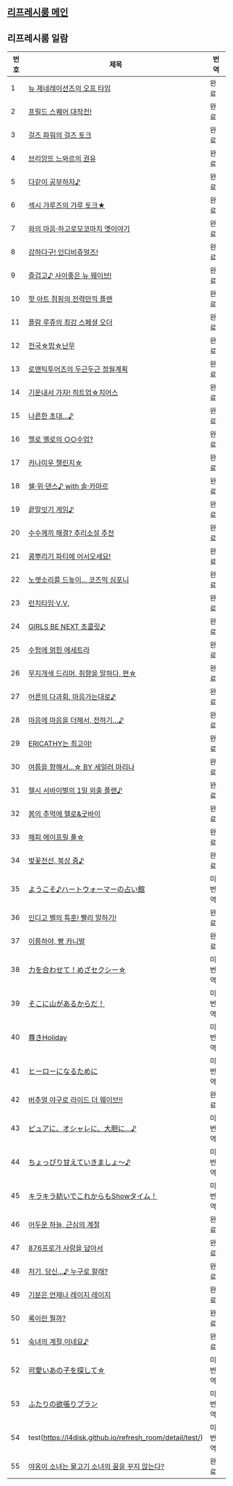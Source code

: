## [리프레시룸 메인](https://l4disk.github.io/refresh_room)

## 리프레시룸 일람
|번호|제목|번역|
|--|--|--|
|1|[뉴 제네레이션즈의 오프 타임](https://l4disk.github.io/refresh_room/detail/1/)|완료|
|2|[프릴드 스퀘어 대작전!](https://l4disk.github.io/refresh_room/detail/2/)|완료|
|3|[걸즈 파워의 걸즈 토크](https://l4disk.github.io/refresh_room/detail/3/)|완료|
|4|[브리앙뜨 느와르의 권유](https://l4disk.github.io/refresh_room/detail/4/)|완료|
|5|[다같이 공부하자♪](https://l4disk.github.io/refresh_room/detail/5/)|완료|
|6|[섹시 갸루즈의 갸루 토크★](https://l4disk.github.io/refresh_room/detail/6/)|완료|
|7|[와의 마음·하고로모코마치 옛이야기](https://l4disk.github.io/refresh_room/detail/7/)|완료|
|8|[강하다구! 인디비쥬얼즈!](https://l4disk.github.io/refresh_room/detail/8/)|완료|
|9|[즐겁고♪ 사이좋은 뉴 웨이브!](https://l4disk.github.io/refresh_room/detail/9/)|완료|
|10|[핫 아트 점핑의 전력만끽 플랜](https://l4disk.github.io/refresh_room/detail/10/)|완료|
|11|[플람 루쥬의 최강 스페셜 오더](https://l4disk.github.io/refresh_room/detail/11)|완료|
|12|[전국☆밥☆난무](https://l4disk.github.io/refresh_room/detail/12/)|완료|
|13|[로맨틱투어즈의 두근두근 정월계획](https://l4disk.github.io/refresh_room/detail/13/)|완료|
|14|[기운내서 가자! 히트업☆치어스](https://l4disk.github.io/refresh_room/detail/14/)|완료|
|15|[나른한 초대…♪](https://l4disk.github.io/refresh_room/detail/15/)|완료|
|16|[멜로 옐로의 ○○수업?](https://l4disk.github.io/refresh_room/detail/16/)|완료|
|17|[카나미우 챌린지☆](https://l4disk.github.io/refresh_room/detail/17/)|완료|
|18|[쉘·위·댄스♪ with 솔·카마르](https://l4disk.github.io/refresh_room/detail/18/)|완료|
|19|[끝말잇기 게임♪](https://l4disk.github.io/refresh_room/detail/19/)|완료|
|20|[수수께끼 해결? 추리소설 추천](https://l4disk.github.io/refresh_room/detail/20/)|완료|
|21|[콩뿌리기 파티에 어서오세요!](https://l4disk.github.io/refresh_room/detail/21/)|완료|
|22|[노랫소리를 드높이... 코즈믹 심포니](https://l4disk.github.io/refresh_room/detail/22/)|완료|
|23|[런치타임·V.V.](https://l4disk.github.io/refresh_room/detail/23/)|완료|
|24|[GIRLS BE NEXT 초콜릿♪](https://l4disk.github.io/refresh_room/detail/24/)|완료|
|25|[수험에 얽힌 에세트라](https://l4disk.github.io/refresh_room/detail/25/)|완료|
|26|[무지개색 드리머, 취향을 말하다, 편☆](https://l4disk.github.io/refresh_room/detail/26/)|완료|
|27|[어른의 다과회, 마음가는대로♪](https://l4disk.github.io/refresh_room/detail/27/)|완료|
|28|[마음에 마음을 더해서, 전하기…♪](https://l4disk.github.io/refresh_room/detail/28/)|완료|
|29|[ERICATHY는 최고야!](https://l4disk.github.io/refresh_room/detail/29/)|완료|
|30|[여름을 향해서...☆ BY 세일러 마리나](https://l4disk.github.io/refresh_room/detail/30/)|완료|
|31|[헬시 서바이벌의 1일 외출 플랜♪](https://l4disk.github.io/refresh_room/detail/31/)|완료|
|32|[봄의 추억에 헬로&굿바이](https://l4disk.github.io/refresh_room/detail/32/)|완료|
|33|[해피 에이프릴 풀☆](https://l4disk.github.io/refresh_room/detail/33/)|완료|
|34|[벚꽃전선, 북상 중♪](https://l4disk.github.io/refresh_room/detail/34/)|완료|
|35|[ようこそ♪ハートウォーマーの占い館](https://l4disk.github.io/refresh_room/detail/35/)|미번역|
|36|[인디고 벨의 특훈! 빨리 말하기!](https://l4disk.github.io/refresh_room/detail/36/)|완료|
|37|[이름하야, 빵 카니발](https://l4disk.github.io/refresh_room/detail/37/)|완료|
|38|[力を合わせて！めざセクシー☆](https://l4disk.github.io/refresh_room/detail/38/)|미번역|
|39|[そこに山があるからだ！](https://l4disk.github.io/refresh_room/detail/39/)|미번역|
|40|[尊きHoliday](https://l4disk.github.io/refresh_room/detail/40/)|미번역|
|41|[ヒーローになるために](https://l4disk.github.io/refresh_room/detail/41/)|미번역|
|42|[버추얼 야구로 라이드 더 웨이브!!](https://l4disk.github.io/refresh_room/detail/42/)|완료|
|43|[ピュアに、オシャレに、大胆に…♪](https://l4disk.github.io/refresh_room/detail/43/)|미번역|
|44|[ちょっぴり甘えていきましょ～♪](https://l4disk.github.io/refresh_room/detail/44/)|미번역|
|45|[キラキラ紡いでこれからもShowタイム！](https://l4disk.github.io/refresh_room/detail/45/)|미번역|
|46|[어두운 하늘, 근심의 계절](https://l4disk.github.io/refresh_room/detail/46/)|완료|
|47|[876프로가 사랑을 담아서](https://l4disk.github.io/refresh_room/detail/47/)|완료|
|48|[저기, 당신...♪ 누구로 할래?](https://l4disk.github.io/refresh_room/detail/48/)|완료|
|49|[기분은 언제나 레이지 레이지](https://l4disk.github.io/refresh_room/detail/49/)|완료|
|50|[록이란 뭘까?](https://l4disk.github.io/refresh_room/detail/50/)|완료|
|51|[숙녀의 계절,이네요♪](https://l4disk.github.io/refresh_room/detail/51/)|완료|
|52|[可愛いあの子を探して☆](https://l4disk.github.io/refresh_room/detail/52/)|미번역|
|53|[ふたりの欲張りプラン](https://l4disk.github.io/refresh_room/detail/53/)|미번역|
|54|test(https://l4disk.github.io/refresh_room/detail/test/)|미번역|
|55|[야옹이 소녀는 물고기 소녀의 꿈을 꾸지 않는다?](https://l4disk.github.io/refresh_room/detail/55/)|완료|
